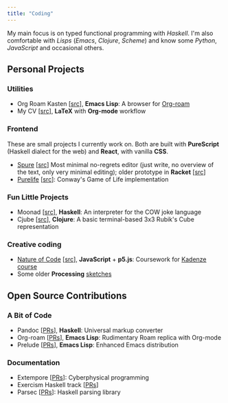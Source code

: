 ```yaml
---
title: "Coding"
---
```


My main focus is on typed functional programming with _Haskell_. I'm also comfortable with _Lisps_ (_Emacs_, _Clojure_, _Scheme_) and know some _Python_, _JavaScript_ and occasional others.

## Personal Projects ##

### Utilities ###

- Org Roam Kasten \[[src](https://github.com/adql/org-roam-kasten)\], **Emacs Lisp**: A browser for [Org-roam](https://www.orgroam.com/)
- My CV \[[src](https://github.com/adql/cv)\], **LaTeX** with **Org-mode** workflow

### Frontend ###

These are small projects I currently work on. Both are built with **PureScript** (Haskell dialect for the web) and **React**, with vanilla **CSS**.

- [Spure](https://adql.github.io/spure) \[[src](https://github.com/adql/spure)\] Most minimal no-regrets editor (just write, no overview of the text, only very minimal editing); older prototype in **Racket** \[[src](https://github.com/adql/spitter)\]
- [Purelife](https://adql.github.io/purelife/) \[[src](https://github.com/adql/purelife)\]: Conway\'s Game of Life implementation

### Fun Little Projects ###

- Moonad \[[src](https://github.com/adql/Moonad)\], **Haskell**: An interpreter for the COW joke language
- Cjube \[[src](https://github.com/adql/cjube)\], **Clojure**: A basic terminal-based 3x3 Rubik\'s Cube representation

### Creative coding ###

- [Nature of Code](https://adql.github.io/nature-of-code-cw/) \[[src](https://github.com/adql/nature-of-code-cw)\], **JavaScript** + **p5.js**: Coursework for [Kadenze course](https://www.kadenze.com/certificates/verified/EG8ZQTX4)
- Some older **Processing** [sketches](https://openprocessing.org/user/28888)

## Open Source Contributions ##

### A Bit of Code ###

- Pandoc \[[PRs](https://github.com/jgm/pandoc/pulls?q=is%3Apr+is%3Aclosed+author%3Aadql)\], **Haskell**: Universal markup converter
- Org-roam [[PRs](https://github.com/org-roam/org-roam/pulls?q=is%3Apr+is%3Aclosed+author%3Aadql)], **Emacs Lisp**: Rudimentary Roam replica with Org-mode
- Prelude \[[PRs](https://github.com/bbatsov/prelude/pulls?q=is%3Apr+is%3Aclosed+author%3Aadql)\], **Emacs Lisp**: Enhanced Emacs distribution

### Documentation ###

- Extempore \[[PRs](https://github.com/extemporelang/extemporelang.github.io/pulls?q=is%3Apr+is%3Aclosed+author%3Aadql)\]: Cyberphysical programming
- Exercism Haskell track \[[PRs](https://github.com/exercism/haskell/pulls?q=is%3Apr+is%3Aclosed+author%3Aadql)\]
- Parsec \[[PRs](https://github.com/haskell/parsec/pulls?q=is%3Apr+is%3Aclosed+author%3Aadql)\]: Haskell parsing library
